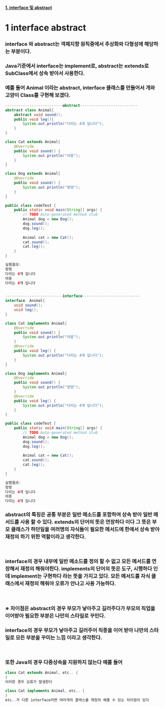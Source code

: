 #### [1. interface 및 abstract](#1-interface-abstract)

# 1 interface abstract
### interface 와 abstract는 객체지향 원칙중에서 추상화와 다형성에 해당하는 부분이다.
### Java기준에서 interface는 implement로, abstract는 extends로 SubClass에서 상속 받아서 사용한다.

### 예를 들어 Animal 이라는 abstract, interface 클래스를 만들어서 개와 고양이 Class를 구현해 보겠다.

```java
--------------------------abstract--------------------------
abstract class Animal{
    abstract void sound();
    public void leg(){
        System.out.println("다리는 4개 입니다");
    }
}

class Cat extends Animal{
    @Override
    public void sound() {
    	System.out.println("야옹");
    }
}

class Dog extends Animal{
    @Override
    public void sound() {
    	System.out.println("멍멍");
    }
}

public class codeTest {
	public static void main(String[] args) {
		// TODO Auto-generated method stub
		Animal dog = new Dog(); 
		dog.sound();
		dog.leg();
		
		Animal cat = new Cat();
		cat.sound();
		cat.leg();
	}
}

실행결과:
멍멍
다리는 4개 입니다
야옹
다리는 4개 입니다


--------------------------interface--------------------------
interface  Animal{
    void sound();
    void leg();
}

class Cat implements Animal{
    @Override
    public void sound() {
       	System.out.println("야옹");
    }
    @Override
    public void leg() {
       	System.out.println("다리는 4개 입니다");
    }
}

class Dog implements Animal{
    @Override
    public void sound() {
    	System.out.println("멍멍");
    }
    @Override
    public void leg() {
       	System.out.println("다리는 4개 입니다");
    }
}

public class codeTest {
	public static void main(String[] args) {
		// TODO Auto-generated method stub
		Animal dog = new Dog(); 
		dog.sound();
		dog.leg();
		
		Animal cat = new Cat();
		cat.sound();
		cat.leg();
	}
}

실행결과:
멍멍
다리는 4개 입니다
야옹
다리는 4개 입니다
```
### abstract의 특징은 공통 부분은 일반 메소드를 포함하여 상속 받아 일반 메서드를 사용 할 수 있다. extends의 단어의 뜻은 연장하다 이다 그 뜻은 부모 클래스가 하던일을 여러명의 자식들이 필요한 메서드에 한애서 상속 받아 재정의 하기 위한 역할이라고 생각한다.

<br>   

### interface의 경우 내부에 일반 메소드를 정의 할 수 없고 모든 메서드를 연장해서 재정의 해줘야한다. implements의 단어의 뜻은 도구, 시행하다 인데 implement는 구현하다 라는 뜻을 가지고 있다. 모든 메서드를 자식 클래스에서 재정의 해줘야 오류가 안나고 사용 가능하다.
<br>

### ※ 차이점은 abstract의 경우 부모가 낳아주고 길러주다가 부모의 직업을 이어받아 필요한 부분은 나만의 스타일로 꾸민다.
### interface의 경우 부모가 낳아주고 길러주어 직종을 이어 받아 나만의 스타일로 모든 부분을 꾸미는 느낌 이라고 생각한다. 
<br>

### 또한 Java의 경우 다중상속을 지원하지 않는다 예를 들어
```java
class Cat extends Animal, etc.. {
}
이러한 경우 오류가 발생한다

class Cat implements Animal, etc.. {
}
etc..가 다른 interface라면 여러개의 클래스를 재정의 해줄 수 있는 차이점이 있다
```
